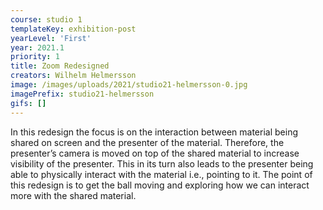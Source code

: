 ```yaml
---
course: studio 1
templateKey: exhibition-post
yearLevel: 'First'
year: 2021.1
priority: 1
title: Zoom Redesigned
creators: Wilhelm Helmersson
image: /images/uploads/2021/studio21-helmersson-0.jpg
imagePrefix: studio21-helmersson
gifs: []
---
```


In this redesign the focus is on the interaction between material being shared on screen and the presenter of the material. Therefore, the presenter’s camera is moved on top of the shared material to increase visibility of the presenter. This in its turn also leads to the presenter being able to physically interact with the material i.e., pointing to it. The point of this redesign is to get the ball moving and exploring how we can interact more with the shared material.
